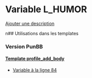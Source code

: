 # Variable L_HUMOR
[Ajouter une description](https://fa-tvars.appspot.com/L_HUMOR)

n## Utilisations dans les templates

### Version PunBB

#### [Template profile_add_body](punbb/profile_add_body.md)
* [Variable à la ligne 84](../punbb/profile_add_body.tpl#L84)